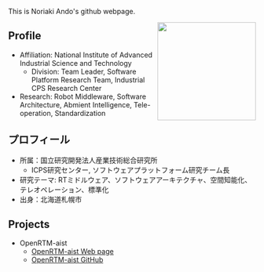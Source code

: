 This is Noriaki Ando's github webpage.

<img src="https://user-images.githubusercontent.com/11814060/81364416-8ab01d00-9120-11ea-9433-18e6cb35500b.jpg" width="200" align="right">

## Profile
- Affiliation: National Institute of Advanced Industrial Science and Technology
  - Division: Team Leader, Software Platform Research Team, Industrial CPS Research Center
- Research: Robot Middleware, Software Architecture, Abmient Intelligence, Tele-operation, Standardization

## プロフィール
- 所属：国立研究開発法人産業技術総合研究所 
  - ICPS研究センター, ソフトウェアプラットフォーム研究チーム長
- 研究テーマ: RTミドルウェア、ソフトウェアアーキテクチャ、空間知能化、テレオペレーション、標準化
- 出身：北海道札幌市

## Projects

- OpenRTM-aist
  - [OpenRTM-aist Web page](https://openrtm.org)
  - [OpenRTM-aist GitHub](https://github.com/OpenRTM)

